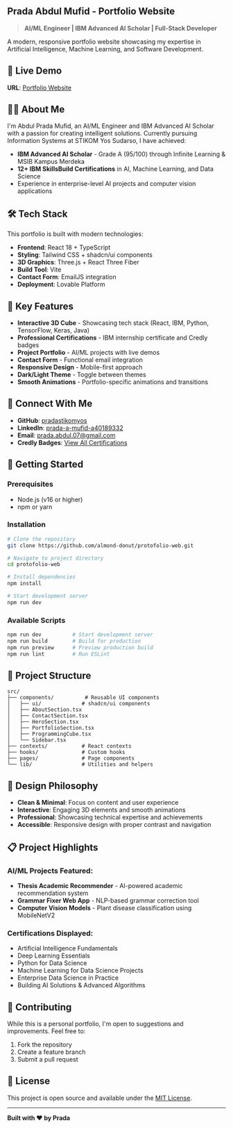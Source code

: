 ## Prada Abdul Mufid - Portfolio Website

> **AI/ML Engineer | IBM Advanced AI Scholar | Full-Stack Developer**

A modern, responsive portfolio website showcasing my expertise in Artificial Intelligence, Machine Learning, and Software Development.

## 🚀 Live Demo

**URL**: [Portfolio Website](https://lovable.dev/projects/a4c08c3b-17bd-4bc1-8b4d-bc5f06bbe473)

## 👨‍💻 About Me

I'm Abdul Prada Mufid, an AI/ML Engineer and IBM Advanced AI Scholar with a passion for creating intelligent solutions. Currently pursuing Information Systems at STIKOM Yos Sudarso, I have achieved:

- **IBM Advanced AI Scholar** - Grade A (95/100) through Infinite Learning & MSIB Kampus Merdeka
- **12+ IBM SkillsBuild Certifications** in AI, Machine Learning, and Data Science
- Experience in enterprise-level AI projects and computer vision applications

## 🛠️ Tech Stack

This portfolio is built with modern technologies:

- **Frontend**: React 18 + TypeScript
- **Styling**: Tailwind CSS + shadcn/ui components
- **3D Graphics**: Three.js + React Three Fiber
- **Build Tool**: Vite
- **Contact Form**: EmailJS integration
- **Deployment**: Lovable Platform

## 🎯 Key Features

- **Interactive 3D Cube** - Showcasing tech stack (React, IBM, Python, TensorFlow, Keras, Java)
- **Professional Certifications** - IBM internship certificate and Credly badges
- **Project Portfolio** - AI/ML projects with live demos
- **Contact Form** - Functional email integration
- **Responsive Design** - Mobile-first approach
- **Dark/Light Theme** - Toggle between themes
- **Smooth Animations** - Portfolio-specific animations and transitions

## 🔗 Connect With Me

- **GitHub**: [pradastikomyos](https://github.com/pradastikomyos)
- **LinkedIn**: [prada-a-mufid-a40189332](https://www.linkedin.com/in/prada-a-mufid-a40189332/)
- **Email**: prada.abdul.07@gmail.com
- **Credly Badges**: [View All Certifications](https://bit.ly/prada-badges)

## 🚀 Getting Started

### Prerequisites

- Node.js (v16 or higher)
- npm or yarn

### Installation

```sh
# Clone the repository
git clone https://github.com/almond-donut/protofolio-web.git

# Navigate to project directory
cd protofolio-web

# Install dependencies
npm install

# Start development server
npm run dev
```

### Available Scripts

```sh
npm run dev          # Start development server
npm run build        # Build for production
npm run preview      # Preview production build
npm run lint         # Run ESLint
```

## 📁 Project Structure

```
src/
├── components/          # Reusable UI components
│   ├── ui/             # shadcn/ui components
│   ├── AboutSection.tsx
│   ├── ContactSection.tsx
│   ├── HeroSection.tsx
│   ├── PortfolioSection.tsx
│   ├── ProgrammingCube.tsx
│   └── Sidebar.tsx
├── contexts/           # React contexts
├── hooks/              # Custom hooks
├── pages/              # Page components
└── lib/                # Utilities and helpers
```

## 🎨 Design Philosophy

- **Clean & Minimal**: Focus on content and user experience
- **Interactive**: Engaging 3D elements and smooth animations
- **Professional**: Showcasing technical expertise and achievements
- **Accessible**: Responsive design with proper contrast and navigation

## 📋 Project Highlights

### AI/ML Projects Featured:
- **Thesis Academic Recommender** - AI-powered academic recommendation system
- **Grammar Fixer Web App** - NLP-based grammar correction tool
- **Computer Vision Models** - Plant disease classification using MobileNetV2

### Certifications Displayed:
- Artificial Intelligence Fundamentals
- Deep Learning Essentials
- Python for Data Science
- Machine Learning for Data Science Projects
- Enterprise Data Science in Practice
- Building AI Solutions & Advanced Algorithms

## 🤝 Contributing

While this is a personal portfolio, I'm open to suggestions and improvements. Feel free to:

1. Fork the repository
2. Create a feature branch
3. Submit a pull request

## 📄 License

This project is open source and available under the [MIT License](LICENSE).

---

**Built with ❤️ by Prada**

